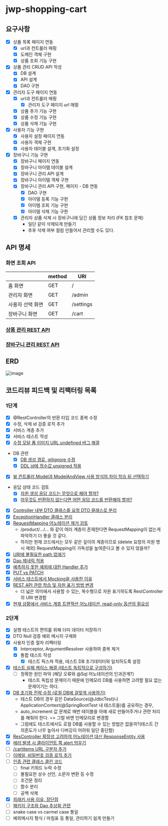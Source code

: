 # jwp-shopping-cart

## 요구사항

- [x] 상품 목록 페이지 연동
    - [x] url과 컨트롤러 매핑
    - [x] 도메인 객체 구현
    - [x] 상품 조회 기능 구현

- [x] 상품 관리 CRUD API 작성
    - [x] DB 설계
    - [x] API 설계
    - [x] DAO 구현

- [x] 관리자 도구 페이지 연동
    - [x] url과 컨트롤러 매핑
        - [x] 관리자 도구 페이지 url 매핑
    - [x] 상품 추가 기능 구현
    - [x] 상품 수정 기능 구현
    - [x] 상품 삭제 기능 구현

- [x] 사용자 기능 구현
    - [x] 사용자 설정 페이지 연동
    - [x] 사용자 객체 구현
    - [x] 사용자 테이블 설계, 초기화 설정

- [x] 장바구니 기능 구현
    - [x] 장바구니 페이지 연동
    - [x] 장바구니 아이템 테이블 설계
    - [x] 장바구니 관리 API 설계
    - [x] 장바구니 아이템 객체 구현
    - [x] 장바구니 관리 API 구현, 페이지 - DB 연동
        - [x] DAO 구현
        - [x] 아이템 등록 기능 구현
        - [x] 아이템 조회 기능 구현
        - [x] 아이템 삭제 기능 구현
    - [x] 관리자 상품 삭제 시 장바구니에 담긴 상품 정보 처리 (FK 참조 문제)
        - 일단 같이 삭제되게 만들기
        - 추후 삭제 여부 컬럼 만들어서 관리할 수도 있다.

## API 명세

### 화면 조회 API

|           | method | URI       |
|-----------|--------|-----------|
| 홈 화면      | GET    | /         |
| 관리자 화면    | GET    | /admin    |
| 사용자 선택 화면 | GET    | /settings |
| 장바구니 화면   | GET    | /cart     |

### [상품 관리 REST API](docs/PRODUCTS_API.md)

### [장바구니 관리 REST API](docs/CART_ITEMS_API.md)

## ERD

![image](https://user-images.githubusercontent.com/97426362/236440197-ab9a1102-6569-45db-9b3e-93a1407ce3ed.png)

## 코드리뷰 피드백 및 리팩터링 목록

### 1단계

- [x] @RestController의 반환 타입 코드 중복 수정
- [x] 수정, 삭제 id 검증 로직 추가
- [x] 서비스 계층 추가
- [x] 서비스 테스트 작성
- [x] [수정 모달 폼 이미지 URL undefined 버그 해결](https://github.com/woowacourse/jwp-shopping-cart/pull/175#discussion_r1178012078)
- DB 관련
    - [x] [DB 생성 경로, gitignore 수정](https://github.com/woowacourse/jwp-shopping-cart/pull/175#discussion_r1178018723)
    - [x] [DDL id에 정수값 unsigned 적용](https://github.com/woowacourse/jwp-shopping-cart/pull/175#discussion_r1178024440)
- [x] [뷰 컨트롤러 Model과 ModelAndView 사용 방식의 차이 학습 뒤 선택하기](https://github.com/woowacourse/jwp-shopping-cart/pull/175#discussion_r1178008480)
- 응답 상태 코드 검토
    - [x] [자원 생성 응답 코드는 무엇으로 해야 할까?](https://github.com/woowacourse/jwp-shopping-cart/pull/175#discussion_r1178009514)
    - [x] [아무것도 반환하지 않는다면 어떤 응답 코드를 반환해야 할까?](https://github.com/woowacourse/jwp-shopping-cart/pull/175#discussion_r1178013053)
- [x] [Controller 내부 DTO 클래스를 요청 DTO 클래스로 분리](https://github.com/woowacourse/jwp-shopping-cart/pull/175#discussion_r1178005150)
- [x] [ExceptionHandler 클래스 분리](https://github.com/woowacourse/jwp-shopping-cart/pull/175#discussion_r1178005150)
- [x] [RequestMapping 어노테이션 제거 검토](https://github.com/woowacourse/jwp-shopping-cart/pull/175#discussion_r1178010139)
    - /product/.../... 와 같이 여러 계층이 존재한다면 RequestMapping이 없는게 파악하기 더 좋을 것 같다.
    - 하지만 현재 코드에서는 모두 같은 깊이의 계층이므로 (delete 요청의 자원 명시 제외) RequestMapping이 가독성을 높여준다고 볼 수 있지 않을까?
- [x] [URI에 불필요한 path 없애기](https://github.com/woowacourse/jwp-shopping-cart/pull/175#discussion_r1178005150)
- [x] [Dao 제네릭 적용](https://github.com/woowacourse/jwp-shopping-cart/pull/175#discussion_r1178016852)
- [x] [예측하지 못한 예외에 대한 Handler 추가](https://github.com/woowacourse/jwp-shopping-cart/pull/175#discussion_r1181092506)
- [x] [PUT vs PATCH](https://github.com/woowacourse/jwp-shopping-cart/pull/175#discussion_r1181092924)
- [x] [서비스 테스트에서 Mocking을 사용한 이유](https://github.com/woowacourse/jwp-shopping-cart/pull/175#discussion_r1181093100)
- [x] [REST API 관련 학습 및 자원 표기 방법 변경](https://github.com/woowacourse/jwp-shopping-cart/pull/175#discussion_r1184665185)
    - 더 넓은 의미에서 사용할 수 있는, 복수형으로 자원 표기하도록 RestController의 URI 변경함
- [x] [현재 상황에서 서비스 계층 트랜잭션 어노테이션, read-only 옵션의 필요성](https://github.com/woowacourse/jwp-shopping-cart/pull/175#discussion_r1181093361)

### 2단계

- [x] 실행 테스트의 편의를 위해 더미 데이터 저장하기
- [x] DTO Null 검증 예외 메시지 구체화
- [x] 사용자 인증 절차 리팩터링
    - [x] Interceptor, ArgumentResolver 사용하여 중복 제거
    - [x] 통합 테스트 작성
        - [x] 테스트 픽스쳐 적용, 테스트 DB 초기데이터와 일치하도록 설정
- [x] [테스트 실패 케이스 해결 (테스트 독립적으로 구성하기)](https://github.com/woowacourse/jwp-shopping-cart/pull/337#discussion_r1186779720)
    - [ ] 정확한 원인 파악 (해당 오류와 @Sql 어노테이션의 인과관계?)
        - 테스트 독립성 문제이기 때문에 인메모리 DB를 사용하면 고려할 필요 없는 문제이기는 하다.
- [x] [DB 초기화 전략 수정 (로컬 DB에 걸맞게 사용하기)](https://github.com/woowacourse/jwp-shopping-cart/pull/337#discussion_r1186787097)
    - 테스트 DB의 경우 같은 DataSource(@JdbcTest)나 ApplicationContext(@SpringBootTest 내 테스트들)를 공유하는 경우,
    - auto_increment 값 문제로 매번 테이블을 아예 새로 만들어주거나 관련 처리를 해줘야 한다. => 그럴 바엔 인메모리로 변경함
    - 그럼에도 테스트에서도 로컬 DB를 사용할 수 있는 방법은 없을까?(테스트 간 의존도가 너무 높아서 디버깅이 어려워 일단 중단함)
- [x] [ResController 확장성 고려하여 어노테이션 대신 ResponseEntity 사용](https://github.com/woowacourse/jwp-shopping-cart/pull/337#discussion_r1186780234)
- [x] [에러 발생 시 클라이언트 쪽 alert 띄우기](https://github.com/woowacourse/jwp-shopping-cart/pull/337#discussion_r1186780402)
- [ ] [/cartitems URL 구분자 추가](https://github.com/woowacourse/jwp-shopping-cart/pull/337#discussion_r1186780736)
- [ ] [이메일, 비밀번호 검증 로직 추가](https://github.com/woowacourse/jwp-shopping-cart/pull/337#discussion_r1186781377)
- [ ] [인증 관련 클래스 클린 코드](https://github.com/woowacourse/jwp-shopping-cart/pull/337/files/64e714428fd62e79b2d59f61f6a0159fc8d7f071#r1186781824)
    - [ ] final 키워드 누락 수정
    - [ ] 불필요한 상수 선언, 소문자 변환 등 수정
    - [ ] 조건문 정리
    - [ ] 함수 분리
    - [ ] 공백 삭제
- [x] [외래키 사용 이유, 장단점](https://github.com/woowacourse/jwp-shopping-cart/pull/337/files/64e714428fd62e79b2d59f61f6a0159fc8d7f071#r1186786702)
- [ ] [패키지 구조와 Dao 추상화 관련](https://github.com/woowacourse/jwp-shopping-cart/pull/337#discussion_r1186786575)
- [ ] snake case vs carmel case 통일
- [ ] 예외메시지 형식 / 마침표 등 통일, 관리하기 쉽게 만들기
